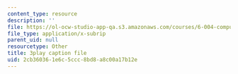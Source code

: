 ```yaml
---
content_type: resource
description: ''
file: https://ol-ocw-studio-app-qa.s3.amazonaws.com/courses/6-004-computation-structures-spring-2017/2cb360361e6c5ccc8bd8a8c00a17b12e_5jZ8VZ6G2uY.vtt
file_type: application/x-subrip
parent_uid: null
resourcetype: Other
title: 3play caption file
uid: 2cb36036-1e6c-5ccc-8bd8-a8c00a17b12e
---
```


